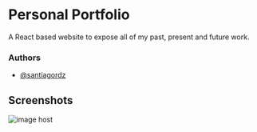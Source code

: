 # Personal Portfolio

A React based website to expose all of my past, present and future work.

### Authors

- [@santiagordz](https://www.github.com/santiagordz)

## Screenshots

<img src="https://images2.imgbox.com/5f/19/ITcHSyXg_o.png" alt="image host"/>
